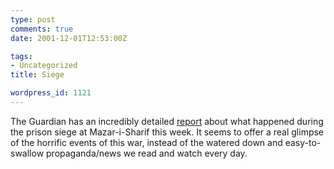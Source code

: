 ```yaml
---
type: post
comments: true
date: 2001-12-01T12:53:00Z

tags:
- Uncategorized
title: Siege

wordpress_id: 1121
---
```


The Guardian has an incredibly detailed [report](http://www.guardian.co.uk/afghanistan/story/0,1284,610058,00.html) about what happened during the prison siege at Mazar-i-Sharif this week. It seems to offer a real glimpse of the horrific events of this war, instead of the watered down and easy-to-swallow propaganda/news we read and watch every day. 
